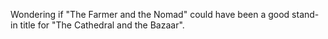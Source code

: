 Wondering if "The Farmer and the Nomad" could have been a good stand-in title for "The Cathedral and the Bazaar".